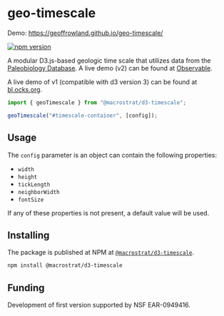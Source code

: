 # geo-timescale

Demo: https://geoffrowland.github.io/geo-timescale/

[![npm version](https://badge.fury.io/js/@macrostrat%2Fd3-timescale.svg)](https://www.npmjs.com/package/@macrostrat/d3-timescale)

A modular D3.js-based geologic time scale that utilizes data from the [Paleobiology Database](http://paleobiodb.org).
A live demo (v2) can be found at [Observable](https://observablehq.com/@julesblm/geological-time-scale-2021).

A live demo of v1 (compatible with d3 version 3) can be found at
[bl.ocks.org](http://bl.ocks.org/jczaplew/7546689).

```js
import { geoTimescale } from "@macrostrat/d3-timescale";

geoTimescale("#timescale-container", [config]);
```

## Usage

The `config` parameter is an object can contain the following properties:

- `width`
- `height`
- `tickLength`
- `neighborWidth`
- `fontSize`

If any of these properties is not present, a default value will be used.

## Installing

The package is published at NPM at [`@macrostrat/d3-timescale`](https://www.npmjs.com/package/@macrostrat/d3-timescale).

```bash
npm install @macrostrat/d3-timescale
```

## Funding

Development of first version supported by NSF EAR-0949416.
